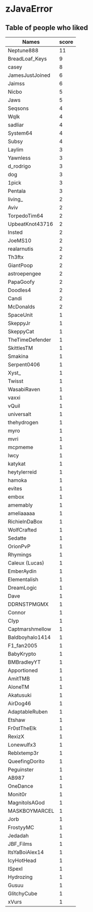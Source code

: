 # zJavaError
## Table of people who liked
Names | score
--- | ---
Neptune888 | 11
BreadLoaf_Keys | 9
casey | 8
JamesJustJoined | 6
Jaimss | 6
Nicbo | 5
Jaws | 5
Seqsons | 4
Wqlk | 4
sadliar | 4
System64 | 4
Subsy | 4
Laylim | 3
Yawnless | 3
d_rodrigo | 3
dog | 3
1pick | 3
Pentala | 3
living_ | 2
Aviv | 2
TorpedoTim64 | 2
UpbeatKnot43716 | 2
Insted | 2
JoeMS10 | 2
realarnutis | 2
Th3ftx | 2
GiantPoop | 2
astroepengee | 2
PapaGoofy | 2
Doodles4 | 2
Candi | 2
McDonalds | 2
SpaceUnit | 1
SkeppyJr | 1
SkeppyCat | 1
TheTimeDefender | 1
SkittlesTM | 1
Smakina | 1
Serpent0406 | 1
Xyst_ | 1
Twisst | 1
WasabiRaven | 1
vaxxi | 1
vQuil | 1
universalt | 1
thehydrogen | 1
myro | 1
mvri | 1
mcpmeme | 1
lwcy | 1
katykat | 1
heytylerreid | 1
hamoka | 1
evites | 1
embox | 1
amemably | 1
ameliaaaaa | 1
RichieInDaBox | 1
WolfCrafted | 1
Sedatte | 1
OrionPvP | 1
Rhymings | 1
Caleux (Lucas) | 1
EmberAydin | 1
Elementalish | 1
DreamLogic | 1
Dave | 1
DDRNSTPMGMX | 1
Connor | 1
Clyp | 1
Captmarshmellow | 1
Baldboyhalo1414 | 1
F1_fan2005 | 1
BabyKrypto | 1
BMBradleyYT | 1
Apportioned | 1
AmitTMB | 1
AloneTM | 1
Akatusuki | 1
AirDog46 | 1
AdaptableRuben | 1
Etshaw | 1
Fr0stTheElk | 1
RexizX | 1
Lonewulfx3 | 1
Reblxtemp3r | 1
QueefingDorito | 1
Peguinster | 1
AB987 | 1
OneDance | 1
Monit0r | 1
MagnitoIsAGod | 1
MASKBOYMARCEL | 1
Jorb | 1
FrostyyMC | 1
Jedadah | 1
JBF_Films | 1
ItsYaBoiAlex14 | 1
IcyHotHead | 1
ISpexI | 1
Hydrozing | 1
Gusuu | 1
GlitchyCube | 1
xVurs | 1
